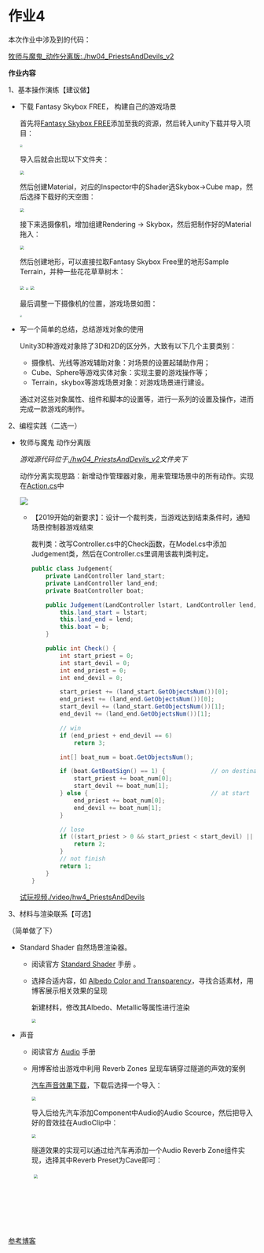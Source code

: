 # 作业4

本次作业中涉及到的代码：

[牧师与魔鬼_动作分离版:./hw04_PriestsAndDevils_v2](./hw04_PriestsAndDevils_v2)

**作业内容**

1、基本操作演练【建议做】

- 下载 Fantasy Skybox FREE， 构建自己的游戏场景

  首先将[Fantasy Skybox FREE](https://assetstore.unity.com/packages/2d/textures-materials/sky/fantasy-skybox-free-18353)添加至我的资源，然后转入unity下载并导入项目：

  <img src="./images/hw4_1.png" style="zoom:33%;" />

  导入后就会出现以下文件夹：

  <img src="./images/hw4_2.png" style="zoom:50%;" />

  

  然后创建Material，对应的Inspector中的Shader选Skybox->Cube map，然后选择下载好的天空图：

  <img src="./images/hw4_3.png" style="zoom:50%;" />

  接下来选摄像机，增加组建Rendering -> Skybox，然后把制作好的Material拖入：

  <img src="./images/hw4_4.png" style="zoom:50%;" />

  然后创建地形，可以直接拉取Fantasy Skybox Free里的地形Sample Terrain，并种一些花花草草树木：

  <img src="./images/hw4_5.png" style="zoom:50%;" />

  <img src="./images/hw4_6.png" style="zoom: 33%;" />

  <img src="./images/hw4_7.png" style="zoom:50%;" />

  最后调整一下摄像机的位置，游戏场景如图：

  <img src="./images/hw4_8.png" style="zoom: 25%;" />

  

- 写一个简单的总结，总结游戏对象的使用

  Unity3D种游戏对象除了3D和2D的区分外，大致有以下几个主要类别：

  * 摄像机、光线等游戏辅助对象：对场景的设置起辅助作用；
  * Cube、Sphere等游戏实体对象：实现主要的游戏操作等；
  * Terrain，skybox等游戏场景对象：对游戏场景进行建设。

  通过对这些对象属性、组件和脚本的设置等，进行一系列的设置及操作，进而完成一款游戏的制作。

  

2、编程实践（二选一）

- 牧师与魔鬼 动作分离版

  *游戏源代码位于[./hw04_PriestsAndDevils_v2](./hw04_PriestsAndDevils_v2)文件夹下*

  动作分离实现思路：新增动作管理器对象，用来管理场景中的所有动作。实现在[Action.cs](./hw04_PriestsAndDevils_v2/Assets/Scripts/Actions.cs)中

  ![](./images/hw4_9.png)

  

  - 【2019开始的新要求】：设计一个裁判类，当游戏达到结束条件时，通知场景控制器游戏结束

    裁判类：改写Controller.cs中的Check函数，在Model.cs中添加Judgement类，然后在Controller.cs里调用该裁判类判定。

    ```csharp
    public class Judgement{
        private LandController land_start;
        private LandController land_end;
        private BoatController boat; 
    
        public Judgement(LandController lstart, LandController lend, BoatController b) {
            this.land_start = lstart;
            this.land_end = lend;
            this.boat = b;
        }
    
        public int Check() {
            int start_priest = 0;
            int start_devil = 0;
            int end_priest = 0;
            int end_devil = 0;
    
            start_priest += (land_start.GetObjectsNum())[0];
            end_priest += (land_end.GetObjectsNum())[0];
            start_devil += (land_start.GetObjectsNum())[1];
            end_devil += (land_end.GetObjectsNum())[1];
    
            // win
            if (end_priest + end_devil == 6)        
                return 3;
    
            int[] boat_num = boat.GetObjectsNum();
    
            if (boat.GetBoatSign() == 1) {             // on destination
                start_priest += boat_num[0];
                start_devil += boat_num[1];
            } else {                                   // at start                               
                end_priest += boat_num[0];
                end_devil += boat_num[1];
            }
    
            // lose
            if ((start_priest > 0 && start_priest < start_devil) || (end_priest > 0 && end_priest < end_devil)) { //失败
                return 2;
            }
            // not finish
            return 1;                           
        }
    }
    ```

  [试玩视频./video/hw4_PriestsAndDevils](https://github.com/wangw42/wJuniorHomework/blob/master/3DGame/video/hw4_PriestsAndDevils.mov)

  

3、材料与渲染联系【可选】

（简单做了下）

- Standard Shader 自然场景渲染器。
  - 阅读官方 [Standard Shader](https://docs.unity3d.com/Manual/shader-StandardShader.html) 手册 。
  
  - 选择合适内容，如 [Albedo Color and Transparency](https://docs.unity3d.com/Manual/StandardShaderMaterialParameterAlbedoColor.html)，寻找合适素材，用博客展示相关效果的呈现
  
    新建材料，修改其Albedo、Metallic等属性进行渲染
  
    <img src="./images/hw4_10.png" style="zoom:50%;" />

- 声音
  - 阅读官方 [Audio](https://docs.unity3d.com/Manual/Audio.html) 手册
  
  - 用博客给出游戏中利用 Reverb Zones 呈现车辆穿过隧道的声效的案例
  
    [汽车声音效果下载](https://assetstore.unity.com/packages/audio/sound-fx/transportation/i6-german-free-engine-sound-pack-106037)，下载后选择一个导入：
  
    <img src="./images/hw4_12.png" style="zoom:50%;" />
  
    导入后给先汽车添加Component中Audio的Audio Scource，然后把导入好的音效挂在AudioClip中：
  
    <img src="./images/hw4_13.png" style="zoom:50%;" />
  
    隧道效果的实现可以通过给汽车再添加一个Audio Reverb Zone组件实现，选择其中Reverb Preset为Cave即可：
  
    ​		<img src="./images/hw4_14.png" style="zoom:50%;" />

<br><br><br><br><br>

[参考博客](https://blog.csdn.net/kjhmh2/article/details/101771523)